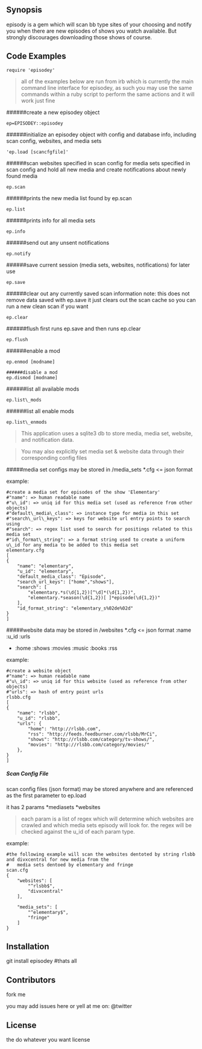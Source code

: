 ## Synopsis

episody is a gem which will scan bb type sites of your choosing and notify you when there are new episodes of shows you watch available.  But strongly discourages downloading those shows of course.

## Code Examples
`require 'episodey'`

>all of the examples below are run from irb which is currently the main command line interface for episodey, as such you may use the same commands within a ruby script to perform the same actions and it will work just fine

######create a new episodey object
```
ep=EPISODEY::episodey
```

######initialize an episodey object with config and database info, including scan config, websites, and media sets
```
'ep.load [scancfgfile]'
```

######scan websites specified in scan config for media sets specified in scan config and hold all new media and create notifications about newly found media
```
ep.scan
```

######prints the new media list found by ep.scan
```
ep.list
```

######prints info for all media sets
```
ep.info
```

######send out any unsent notifications
```
ep.notify
```

######save current session (media sets, websites, notifications) for later use
```
ep.save
```

######clear out any currently saved scan information 
note: this does not remove data saved with ep.save it just clears out the scan cache so you can run a new clean scan if you want
```
ep.clear
```

######flush first runs ep.save and then runs ep.clear
```
ep.flush
```

######enable a mod
```
ep.enmod [modname]
```

```
######disable a mod
ep.dismod [modname]
```

######list all available mods
```
ep.list\_mods
```

######list all enable mods
```
ep.list\_enmods
```


>This application uses a sqlite3 db to store media, media set, website, and notification data.

>You may also explicitly set media set & website data through their corresponding config files

#####media set configs may be stored in
/media\_sets
	*.cfg <= json format

example:
```
#create a media set for episodes of the show 'Elementary'
#"name": => human readable name
#"u\_id": => uniq id for this media set (used as reference from other objects)
#"default\_media\_class": => instance type for media in this set
#"search\_url\_keys": => keys for website url entry points to search using
#"search": => regex list used to search for positings related to this media set
#"id\_format\_string": => a format string used to create a uniform u\_id for any media to be added to this media set
elementary.cfg
[
{
	"name": "elementary",
	"u_id": "elementary",
	"default_media_class": "Episode",
	"search_url_keys": ["home","shows"],
	"search": [
		"elementary.*s(\d{1,2})[^\d]*(\d{1,2})",
		"elementary.*season(\d{1,2})[ ]*episode(\d{1,2})"
	],
	"id_format_string": "elementary_s%02de%02d"
}
]
```

#####website data may be stored in
/websites
	*.cfg <= json format
:name
:u\_id
:urls
-	:home
	:shows
	:movies
	:music
	:books
	:rss

example:
```
#create a website object
#"name": => human readable name
#"u\_id": => uniq id for this website (used as reference from other objects)
#"urls": => hash of entry point urls
rlsbb.cfg
[
{
	"name": "rlsbb",
	"u_id": "rlsbb",
	"urls": {
		"home": "http://rlsbb.com",
		"rss": "http://feeds.feedburner.com/rlsbb/MrCi",
		"shows": "http://rlsbb.com/category/tv-shows/",
		"movies": "http://rlsbb.com/category/movies/"
	},
}
]
```

##### Scan Config File
scan config files (json format) may be stored anywhere and are referenced as the first parameter to ep.load

it has 2 params 
	*mediasets
	*websites

>each param is a list of regex which will determine which websites are crawled and which media sets episody will look for. the regex will be checked against the u\_id of each param type.

example:
```
#the following example will scan the websites dentoted by string rlsbb and divxcentral for new media from the 
#	media sets dentoed by elementary and fringe
scan.cfg
{
	"websites": [
		"^rlsbb$",
		"divxcentral"
	],

	"media_sets": [
		"^elementary$",
		"fringe"
	]
}
```


## Installation

git install episodey #thats all


## Contributors

fork me

you may add issues here or yell at me on:
@twitter

## License

the do whatever you want license
